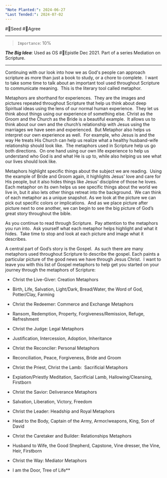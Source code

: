 ```yaml
---
"Note Planted:": 2024-06-27
"Last Tended:": 2024-07-02
---
```

#🌱Seed  #🙂Agree
****
> `Importance`: 10%
 
***The Big Idea***: Used as OS #📃Epistle Dec 2021. Part of a series Mediation on Scripture.

****
Continuing with our look into how we as God's people can approach scripture as more than just a book to study, or a chore to complete.  I want to take some time to talk about an important tool used throughout Scripture to communicate meaning.  This is the literary tool called metaphor.  

Metaphors are shorthand for experiences.  They are the images and pictures repeated throughout Scripture that help us think about deep Spiritual ideas using the lens of our normal human experience.  They let us think about things using our experience of something else. Christ as the Groom and the Church as the Bride is a beautiful example.  It allows us to think about our own and the church’s relationship with Jesus using the marriages we have seen and experienced.  But Metaphor also helps us interpret our own experience as well.  For example, who Jesus is and the way He treats His Church can help us realize what a healthy husband-wife relationship should look like.  The metaphors used in Scripture help us go both directions.  On one hand using our own life experience to help us understand who God is and what He is up to, while also helping us see what our lives should look like.  

Metaphors highlight specific things about the subject we are reading.  Using the example of Bride and Groom again, it highlights Jesus' love and care for His people, but it also hides things like Jesus' discipline of those he loves. Each metaphor on its own helps us see specific things about the world we live in, but it also lets other things retreat into the background.  We can think of each metaphor as a unique snapshot. As we look at the picture we can pick out specific colors or implications.  And as we place picture after picture next to one another, we can begin to see the big picture of God’s great story throughout the bible.   

As you continue to read through Scripture.  Pay attention to the metaphors you run into.  Ask yourself what each metaphor helps highlight and what it hides.  Take time to stop and look at each picture and image what it describes.

A central part of God’s story is the Gospel.  As such there are many metaphors used throughout Scripture to describe the gospel. Each paints a particular picture of the good news we have through Jesus Christ.  I want to leave you with this list of Gospel metaphors to help get you started on your journey through the metaphors of Scripture:

- Christ the Live-Giver: Creation Metaphors

- Birth, Life, Salvation, Light/Dark, Bread/Water, the Word of God, Potter/Clay, Farming

- Christ the Redeemer: Commerce and Exchange Metaphors

- Ransom, Redemption, Property, Forgiveness/Remission, Refuge, Refreshment

- Christ the Judge: Legal Metaphors

- Justification, Intercession, Adoption, Inheritance

- Christ the Reconciler: Personal Metaphors

- Reconciliation, Peace, Forgiveness, Bride and Groom

- Christ the Priest, Christ the Lamb:  Sacrificial Metaphors

- Expiation/Priestly Meditation, Sacrificial Lamb, Hallowing/Cleansing, Firstborn

- Christ the Savior: Deliverance Metaphors

- Salvation, Liberation, Victory, Freedom

- Christ the Leader: Headship and Royal Metaphors

- Head to the Body, Captain of the Army, Armor/weapons, King, Son of David 

- Christ the Caretaker and Builder: Relationships Metaphors

- Husband to Wife, the Good Shepherd, Capstone, Vine dresser, the Vine, Heir, Firstborn

- Christ the Way: Mediator Metaphors

- I am the Door, Tree of Life**